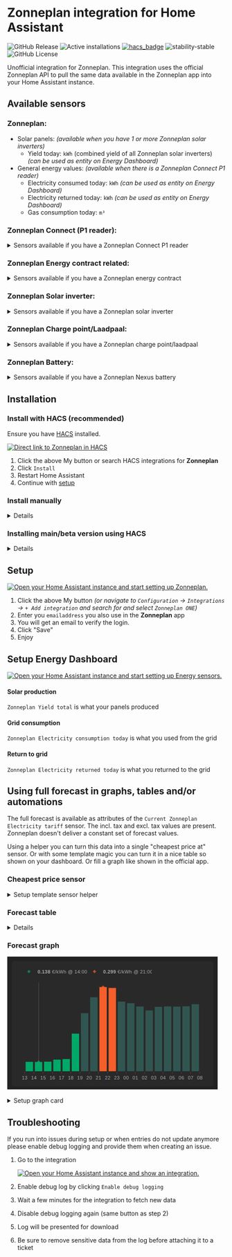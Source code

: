 # Zonneplan integration for Home Assistant

![GitHub Release](https://img.shields.io/github/v/release/fsaris/home-assistant-zonneplan-one?style=for-the-badge)
![Active installations](https://badge.t-haber.de/badge/zonneplan_one?kill_cache=1)
[![hacs_badge](https://img.shields.io/badge/HACS-Default-orange.svg?style=for-the-badge)](https://hacs.xyz/)
![stability-stable](https://img.shields.io/badge/stability-stable-green.svg?style=for-the-badge&color=green)
![GitHub License](https://img.shields.io/github/license/fsaris/home-assistant-zonneplan-one?style=for-the-badge)

Unofficial integration for Zonneplan. This integration uses the official Zonneplan API to pull the same data available in the Zonneplan app into your Home Assistant instance.

## Available sensors
### Zonneplan:
   - Solar panels: _(available when you have 1 or more Zonneplan solar inverters)_
     - Yield today: `kWh` (combined yield of all Zonneplan solar inverters) _(can be used as entity on Energy Dashboard)_
   - General energy values: _(available when there is a Zonneplan Connect P1 reader)_
     - Electricity consumed today: `kWh` _(can be used as entity on Energy Dashboard)_
     - Electricity returned today: `kWh` _(can be used as entity on Energy Dashboard)_
     - Gas consumption today: `m³`

### Zonneplan Connect (P1 reader):
<details>
<summary>Sensors available if you have a Zonneplan Connect P1 reader</summary>
   
   - Dsmr version _(default disabled)_
   - Electricity consumption: `W`
   - Electricity production: `W`
   - Electricity average: `W` (average use over the last 5min)
   - Electricity first measured: `date` _(default disabled)_
   - Electricity last measured: `date`
   - Electricity last measured production: `date`
   - Gas first measured: `date` _(default disabled)_
   - Gas last measured: `date`
</details>

### Zonneplan Energy contract related:
<details>
<summary>Sensors available if you have a Zonneplan energy contract</summary>
   
   - Current Zonneplan Electricity tariff: `€/kWh`
       - The full Electricity forecast is available as a forecast attribute of this sensor
   - Current Zonneplan Gas tariff: `€/m³`
   - Next Zonneplan Gas tariff: `€/m³` 
   - 8 hours forecast of Zonneplan Electricity tariff: `€/kWh` _(default disabled, available when you have a energy contract)_
   - Current electricity usage
   - Sustainability score
   - Electricity delivery costs today
   - Electricity production costs today
   - Gas delivery costs today
</details>
     
### Zonneplan Solar inverter:
<details>
<summary>Sensors available if you have a Zonneplan solar inverter</summary>
   
   - Yield total: `kWh`
   - First measured: `date` _(default disabled)_
   - Last measured value: `W`
   - Last measured: `date`
   - Powerplay enabled: `on/off` _(default disabled)_
   - Powerplay/power limit active: `on/off` _(default disabled)_
   - Powerplay total: `€` _(default disabled)_
   - Powerplay today: `€` _(default disabled)_
</details>

### Zonneplan Charge point/Laadpaal:
<details>
<summary>Sensors available if you have a Zonneplan charge point/laadpaal</summary>
   
  - Charge point state
  - Charge point power `W`
  - Charge point energy delivered session `kWh`
  - Charge point next schedule start `date`
  - Charge point next schedule end `date`
  - Charge point dynamic load balancing health _(default disabled)_
  - Charge point connectivity state `on/off`
  - Charge point can charge `on/off`
  - Charge point can schedule `on/off`
  - Charge point charging manually `on/off`
  - Charge point charging automatically `on/off`
  - Charge point plug and charge `on/off`
  - Charge point overload protection active `on/off` _(default disabled)_
  - Charge point session cost `€`
  - Charge point cost total `€`
  - Charge point flex result `€`
  - Charge point session average costs `€/kWh`
  - Charge point start mode _(default disabled)_
  - Charge point dynamic load desired distance `km`
  - Charge point dynamic load desired end time `datetime`
  - Charge point session start time `datetime`
  - Charge point session charged distance `km`
  - Charge point dynamic charging enabled `on/off`
  - Charge point dynamic charging flex enabled `on/off`
  - Charge point dynamic charging flex suppressed `on/off` _(default disabled)_
  - Buttons to start/stop charge
</details>

### Zonneplan Battery:
<details>
<summary>Sensors available if you have a Zonneplan Nexus battery</summary>

  - Average day: `€`
  - Battery cycles
  - Dynamic charging enabled `on/off`
  - Battery state
  - Percentage `%`
  - Power `W` _(default disabled)_
  - Delivery today `kWh`
  - Production today `kWh`
  - Today `€`
  - Total `€`
  - Dynamic charging enabled `on/off`
  - Dynamic load balancing overload active `on/off`
  - Dynamic load balancing overload enabled `on/off`
  - Manual control enabled `on/off`
  - Inverter state _(default disabled)_
  - Manual control state _(default disabled)_
  - First measured `datetime` _(default disabled)_
  - Last measured `datetime`
  - Grid congestion active `on/off`
  - Home optimization active `on/off`
  - Home optimization enabled `on/off`
  - Self consumption enabled `on/off`

</details>

## Installation

### Install with HACS (recommended)

Ensure you have [HACS](https://hacs.xyz/) installed. 

[![Direct link to Zonneplan in HACS](https://my.home-assistant.io/badges/hacs_repository.svg)](https://my.home-assistant.io/redirect/hacs_repository/?owner=fsaris&repository=home-assistant-zonneplan-one)

1. Click the above My button or search HACS integrations for **Zonneplan**
1. Click `Install`
1. Restart Home Assistant
1. Continue with [setup](#setup)

### Install manually
<details>
   
1. Install this platform by creating a `custom_components` folder in the same folder as your configuration.yaml, if it doesn't already exist.
2. Create another folder `zonneplan_one` in the `custom_components` folder. 
3. Copy all files from `custom_components/zonneplan_one` into the newly created `zonneplan_one` folder.
</details>

### Installing main/beta version using HACS
<details>
   
1. Go to `HACS` => `Integrations`
1. Click on the three dots icon in right bottom of the **Zonneplan** card
1. Click `Reinstall`
1. Make sure `Show beta versions` is checked
1. Select version `main`
1. Click install and restart HA
</details>

## Setup
[![Open your Home Assistant instance and start setting up Zonneplan.](https://my.home-assistant.io/badges/config_flow_start.svg)](https://my.home-assistant.io/redirect/config_flow_start/?domain=zonneplan_one)
1. Click the above My button _(or navigate to `Configuration` -> `Integrations` -> `+ Add integration` and search for and select `Zonneplan ONE`)_
1. Enter you `emailaddress` you also use in the **Zonneplan** app
1. You will get an email to verify the login.
1. Click "Save"
1. Enjoy

## Setup Energy Dashboard
[![Open your Home Assistant instance and start setting up Energy sensors.](https://my.home-assistant.io/badges/config_energy.svg)](https://my.home-assistant.io/redirect/config_energy/)

#### Solar production
`Zonneplan Yield total` is what your panels produced

#### Grid consumption  
`Zonneplan Electricity consumption today` is what you used from the grid

#### Return to grid
`Zonneplan Electricity returned today` is what you returned to the grid


## Using full forecast in graphs, tables and/or automations

The full forecast is available as attributes of the `Current Zonneplan Electricity tariff` sensor. The incl. tax and excl. tax values are present.
Zonneplan doesn't deliver a constant set of forecast values.

Using a helper you can turn this data into a single "cheapest price at" sensor. Or with some template magic you can turn it in a nice table so shown on your dashboard. Or fill a graph like shown in the official app.

### Cheapest price sensor
<details>
<summary>Setup template sensor helper</summary>

Go to [Helpers](https://my.home-assistant.io/redirect/helpers/) and create and new `Template -> Template sensor` helper to create a sensor that shows the cheapest time based on the forecast data

From [discussions/41](https://github.com/fsaris/home-assistant-zonneplan-one/discussions/41#discussioncomment-4642002)

```
{% set cheapest_hour_next_twelve_hours = state_attr('sensor.zonneplan_current_electricity_tariff', 'forecast') 
  | selectattr('datetime', '>', utcnow().isoformat())
  | selectattr('datetime', '<', (utcnow() + timedelta(hours = 11)).isoformat())  
  | sort(attribute='price')  
  | first %}

{{ as_local(as_datetime(cheapest_hour_next_twelve_hours.datetime)) }}
```

![Setup template sensor helper](./images/sensor_cheapest_hour.png)

</details>


### Forecast table
<details>

From [discussions/41](https://github.com/fsaris/home-assistant-zonneplan-one/discussions/41)

```
{% set timezone_offset = 2 %} {# Verander 2 naar je gewenste offset in uren #}
{% set cheapest_hour_next_fifteen_hours =
state_attr('sensor.zonneplan_current_electricity_tariff', 'forecast') |
selectattr('datetime', '>', utcnow().isoformat()) |
selectattr('datetime', '<', (utcnow() + timedelta(hours = 15)).isoformat())
| sort(attribute='price') %}
{% if cheapest_hour_next_fifteen_hours | length > 0 %}
{% set cheapest_hour = cheapest_hour_next_fifteen_hours | first %}
{% set cheapest_hour_local_time = as_timestamp(strptime(cheapest_hour.datetime, '%Y-%m-%dT%H:%M:%S.%fZ')) + timezone_offset * 3600 %}
De goedkoopste tijd is {{ 'vandaag' if as_timestamp(utcnow())|timestamp_custom('%Y-%m-%d') == cheapest_hour_local_time|timestamp_custom('%Y-%m-%d') else 'morgen' }} om {{ (cheapest_hour_local_time)|timestamp_custom('%H') }} uur en kost €{{"{:.2f}".format(cheapest_hour.electricity_price_excl_tax|float/10000000) }}/kWh.
  {% endif %}
  
  {%- set cheapest_forecast =
  state_attr('sensor.zonneplan_current_electricity_tariff', 'forecast') |
  selectattr('datetime', '>', utcnow().isoformat()) | selectattr('datetime',
  '<', (utcnow() + timedelta(hours = 15)).isoformat()) | list |
  sort(attribute='electricity_price_excl_tax') | first %}
  
  {%- set expensive_forecast =
  state_attr('sensor.zonneplan_current_electricity_tariff', 'forecast') |
  selectattr('datetime', '>', utcnow().isoformat()) | selectattr('datetime',
  '<', (utcnow() + timedelta(hours = 15)).isoformat()) | list |
  sort(attribute='electricity_price_excl_tax') | last %}
  
  {%- for forecast in
  state_attr('sensor.zonneplan_current_electricity_tariff', 'forecast') |
  selectattr('datetime', '>', utcnow().isoformat()) | selectattr('datetime',
  '<', (utcnow() + timedelta(hours = 15)).isoformat()) | list |
  sort(attribute='datetime') %}
  
  {%- set forecast_local_time = as_timestamp(strptime(forecast.datetime, '%Y-%m-%dT%H:%M:%S.%fZ')) + timezone_offset * 3600 %}
  • {{ (forecast_local_time)|timestamp_custom('%H:%M') }}    €{{ (forecast.electricity_price / 10000000) | round(2) }} (€{{ (forecast.electricity_price_excl_tax / 10000000) | round(2) }} excl.) {% if forecast == cheapest_forecast %}⭐{% endif %}{% if forecast == expensive_forecast %}🔴{% endif %}
  {%- endfor %}
```

_Example:_

![Forecast](./images/forecast.png)
</details>

### Forecast graph

![Graph example](./images/plotly-graph-example.png)

<details>
<summary>Setup graph card</summary>

From [HomeAssistant community](https://community.home-assistant.io/t/zonneplan-one-custom-component/283435/109)

Install the [PlotlyGraph custom component](https://github.com/dbuezas/lovelace-plotly-graph-card) and setup a card with next config:

```
type: custom:plotly-graph
hours_to_show: 20
refresh_interval: 600
time_offset: 18h
disable_pinch_to_zoom: true
fn: |
  $fn ({ hass, vars, getFromConfig }) => {
    const hours_to_show = getFromConfig('hours_to_show');
    const time_offset = parseInt(getFromConfig('time_offset'));
    vars.x = []; vars.y = []; vars.color = []; vars.hover = []
    vars.min = {p: 999,t: null}; 
    vars.max = {p:-999,t:null};
    vars.ymin = 999; 
    vars.ymax = -999;
    vars.unit_of_measurement = hass.states['sensor.zonneplan_current_electricity_tariff'].attributes.unit_of_measurement
    vars.now = {t: Date.now(), p: parseFloat(hass.states['sensor.zonneplan_current_electricity_tariff'].state)} 
    vars.now.h = "<b>" + vars.now.p.toFixed(3) + "</b> " + vars.unit_of_measurement + " @now " 
    vars.avg = { p: 0, c: 0 }
    let start = new Date();
    start.setHours(start.getHours() - (hours_to_show - time_offset));
    let end = new Date();
    end.setHours(start.getHours() + hours_to_show - 1);
    hass.states['sensor.zonneplan_current_electricity_tariff']?.attributes?.forecast?.map(e => {
      if (start >= new Date(e.datetime) || end <  new Date(e.datetime)) return;
      var t = new Date(e.datetime).getTime()+1800000 
      var p = e.electricity_price/10000000
      vars.avg.p += p
      vars.avg.c++
      var c = e.tariff_group.replace("low", "#00a964").replace("normal", "#365651").replace("high","#ed5e18")
      if (t>=Date.now()-1800000) {
        if (p<vars.min.p) vars.min = {p,t,c}
        if (p>vars.max.p) vars.max = {p,t,c}
      }
      
      if (p<vars.ymin) vars.ymin = p
      if (p>vars.ymax) vars.ymax = p
      vars.x.push(t)
      vars.y.push(p)
      vars.color.push(c)
      vars.hover.push(String(new Date(t).getHours()).padStart(2,"0") + "-" + 
        String(new Date((new Date(t).getTime()+3600000)).getHours()).padStart(2,"0") + ": <b>" + 
        p.toFixed(3) + "</b> " + vars.unit_of_measurement)
    })
    vars.min.h = "<b>" + vars.min.p.toFixed(3) + "</b> " + vars.unit_of_measurement + " @ " + new Date(vars.min.t).getHours() + ":00"
    vars.max.h = "<b>" + vars.max.p.toFixed(3) + "</b> " + vars.unit_of_measurement + " @ " +  new Date(vars.max.t).getHours() + ":00"
    vars.avg.p = vars.avg.p / vars.avg.c
    vars.avg.h = "<b>" + vars.avg.p.toFixed(3) + "</b> " + vars.unit_of_measurement + " average"
    //console.log(vars, hass.states['sensor.zonneplan_current_electricity_tariff']?.attributes?.forecast);
  }
layout:
  margin:
    l: 20
    r: 20
    b: 40
  dragmode: false
  clickmode: none
  legend:
    itemclick: false
    itemdoubleclick: false
  yaxis:
    fixedrange: false
    tickformat: .2f
    range: $fn ({vars}) => [ vars.ymin-0.02, vars.ymax+0.02 ]
    showgrid: false
    visible: false
    showticklabels: true
    showline: false
    title: null
  xaxis:
    tickformat: "%H"
    showgrid: false
    visible: true
    showticklabels: true
    showline: false
    dtick: 3600000
config:
  displayModeBar: false
  scrollZoom: false
  doubleClick: false
entities:
  - entity: ""
    unit_of_measurement: $ex vars.unit_of_measurement
    showlegend: false
    x: $ex vars.x
    "y": $ex vars.y
    marker:
      color: $ex vars.color
    type: bar
    hovertemplate: $ex vars.hover
  - entity: ""
    mode: markers
    textposition: top
    showlegend: true
    name: $ex vars.min.h
    hovertemplate: $ex vars.min.h
    yaxis: y0
    marker:
      symbol: diamond
      color: $ex vars.min.c
      opacity: 0.7
    x:
      - $ex vars.min.t
    "y":
      - $ex vars.min.p
  - entity: ""
    mode: markers
    textposition: top
    showlegend: true
    name: $ex vars.max.h
    hovertemplate: $ex vars.max.h
    yaxis: y0
    marker:
      symbol: diamond
      color: $ex vars.max.c
      opacity: 0.7
    x:
      - $ex vars.max.t
    "y":
      - $ex vars.max.p
  - entity: ""
    name: Now
    hovertemplate: Now
    yaxis: y9
    showlegend: false
    line:
      width: 0.5
      color: gray
      opacity: 1
    x: $ex [vars.now.t, vars.now.t]
    "y":
      - 0
      - 1

```

</details>

## Troubleshooting

If you run into issues during setup or when entries do not update anymore please enable debug logging and provide them when creating an issue.

1. Go to the integration

   [![Open your Home Assistant instance and show an integration.](https://my.home-assistant.io/badges/integration.svg)](https://my.home-assistant.io/redirect/integration/?domain=zonneplan_one)
2. Enable debug log by clicking `Enable debug logging`
3. Wait a few minutes for the integration to fetch new data
4. Disable debug logging again (same button as step 2)
5. Log will be presented for download
6. Be sure to remove sensitive data from the log before attaching it to a ticket
